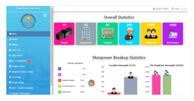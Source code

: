<p align="center">
  <a href="https://saasify.sh" title="Sams">
    <img src="./_media/Hod-home.png" alt="Saasify Logo" width="500" />
  </a>
</p>

